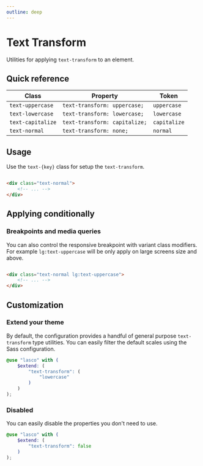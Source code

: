 ```yaml
---
outline: deep
---
```


# Text Transform

Utilities for applying `text-transform` to an element.

## Quick reference

| Class             | Property                      | Token        |
|-------------------|-------------------------------|--------------|
| `text-uppercase`  | `text-transform: uppercase;`  | `uppercase`  |
| `text-lowercase`  | `text-transform: lowercase;`  | `lowercase`  |
| `text-capitalize` | `text-transform: capitalize;` | `capitalize` |
| `text-normal`     | `text-transform: none;`       | `normal`     |

## Usage

Use the `text-{key}` class for setup the `text-transform`.

```html

<div class="text-normal">
    <!-- ... -->
</div>
```

## Applying conditionally

### Breakpoints and media queries

You can also control the responsive breakpoint with variant class modifiers. For example `lg:text-uppercase` will be
only apply on large screens size and above.

```html

<div class="text-normal lg:text-uppercase">
    <!-- ... -->
</div>
```

## Customization

### Extend your theme

By default, the configuration provides a handful of general purpose `text-transform` type utilities. You can easily
filter the default scales using the Sass configuration.

```scss
@use "lasco" with (
    $extend: (
        "text-transform": (
            "lowercase"
        )
    )
);
```

### Disabled

You can easily disable the properties you don't need to use.

```scss
@use "lasco" with (
    $extend: (
        "text-transform": false
    )
);
```
